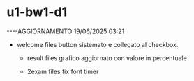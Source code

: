 # u1-bw1-d1

----AGGIORNAMENTO 19/06/2025 03:21

- welcome files
  button sistemato e collegato al checkbox.

  - result files
    grafico aggiornato con valore in percentuale

  - 2exam files
    fix font timer
